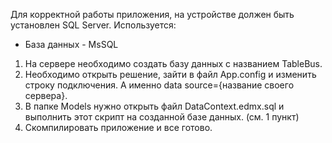 Для корректной работы приложения, на устройстве должен быть установлен SQL Server.
Используется:
* База данных - MsSQL

1. На сервере необходимо создать базу данных с названием TableBus.
2. Необходимо открыть решение, зайти в файл App.config и изменить строку подключения. А именно data source={название своего  сервера}.
3. В папке Models нужно открыть файл DataContext.edmx.sql и выполнить этот скрипт на созданной базе данных. (см. 1 пункт)
4. Скомпилировать приложение и все готово.
